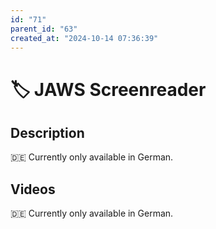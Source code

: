 ```yaml
---
id: "71"
parent_id: "63"
created_at: "2024-10-14 07:36:39"
---
```


# 🏷️ JAWS Screenreader

## Description

🇩🇪 Currently only available in German.

## Videos

🇩🇪 Currently only available in German.
